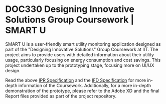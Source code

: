 # DOC330 Designing Innovative Solutions Group Coursework | SMART U

SMART U is a user-friendly smart utility monitoring application designed as part of the "Designing Innovative Solutions" Group Coursework at IIT. The project aims to provide users with detailed information about their utility usage, particularly focusing on energy consumption and cost savings. This project undertaken up to the prototyping stage, focusing more on UI/UX design.

Read the above [IPR Specification](https://github.com/AhmedAamil/DOC330-Coursework/blob/MAIN/IPR%20Specification.pdf) and the [IFD Specification](https://github.com/AhmedAamil/DOC330-Coursework/blob/MAIN/Implementation%20and%20Final%20Document%20Guidelines.pdf) for more in-depth information of the Coursework. Additionally, for a more in-depth demonstration of the prototype, please refer to the Adobe XD and the final Report files provided as part of the project repository.
